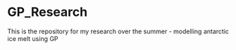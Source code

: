 # GP_Research
This is the repository for my research over the summer - modelling antarctic ice melt using GP 

